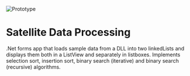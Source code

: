 ![Prototype](https://user-images.githubusercontent.com/90736007/182571156-df6981c8-956d-4bf3-adb0-3869f760a3ea.png)


# Satellite Data Processing
.Net forms app that loads sample data from a DLL into two linkedLists and displays them both in a ListView and separately in listboxes. Implements selection sort, insertion sort, binary search (iterative) and binary search (recursive) algorithms.
